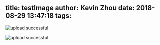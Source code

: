 title: testImage
author: Kevin Zhou
date: 2018-08-29 13:47:18
tags:
---

![upload successful](/images/image.png)

![upload successful](image.png)